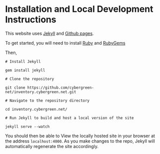 # Installation and Local Development Instructions

This website uses [Jekyll](https://jekyllrb.com/) and [Github pages](https://pages.github.com/).

To get started, you will need to install [Ruby]( https://www.ruby-lang.org/en/documentation/installation/) and [RubyGems](https://rubygems.org/pages/download)

Then,

```
# Install Jekyll

gem install jekyll

# Clone the repository

git clone https://github.com/cybergreen-net/inventory.cybergreen.net.git

# Navigate to the repository directory

cd inventory.cybergreen.net/

# Run Jekyll to build and host a local version of the site

jekyll serve --watch

```

You should then be able to View the locally hosted site in your browser at the address `localhost:4000`. As you make changes to the repo, Jekyll will automatically regenerate the site accordingly.
